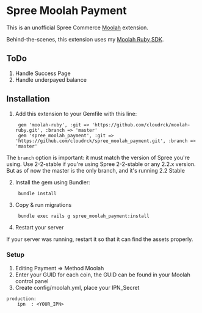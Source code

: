 # Spree Moolah Payment

This is an unofficial Spree Commerce [Moolah](https://moolah.io) extension. 

Behind-the-scenes, this extension uses my [Moolah Ruby SDK](https://github.com/cloudrck/moolah-ruby).

## ToDo
1. Handle Success Page
2. Handle underpayed balance

## Installation

1. Add this extension to your Gemfile with this line:

        gem 'moolah-ruby', :git => 'https://github.com/cloudrck/moolah-ruby.git', :branch => 'master'
        gem 'spree_moolah_payment', :git => 'https://github.com/cloudrck/spree_moolah_payment.git', :branch => 'master'


The `branch` option is important: it must match the version of Spree you're using. Use 2-2-stable if you're using Spree 2-2-stable or any 2.2.x version. But as of now the master is the only branch, and it's running 2.2 Stable

2. Install the gem using Bundler:

        bundle install

3. Copy & run migrations

        bundle exec rails g spree_moolah_payment:install

4. Restart your server

If your server was running, restart it so that it can find the assets properly.

### Setup
1. Editing Payment => Method Moolah 
2. Enter your GUID for each coin, the GUID can be found in your Moolah control panel
3. Create config/moolah.yml, place your IPN_Secret

```
production:
    ipn  : <YOUR_IPN>

```
